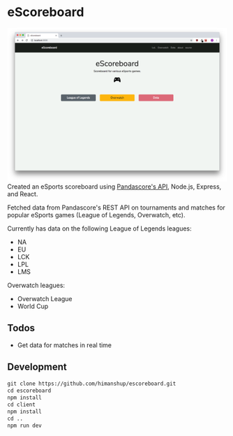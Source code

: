 # eScoreboard

![Image 1](https://raw.githubusercontent.com/himanshup/escoreboard/master/screenshots/image1.png)  
Created an eSports scoreboard using [Pandascore's API](https://pandascore.co/), Node.js, Express, and React.


Fetched data from Pandascore's REST API on tournaments and matches for popular eSports games (League of Legends, Overwatch, etc).  

Currently has data on the following League of Legends leagues: 
* NA
* EU
* LCK
* LPL
* LMS  

Overwatch leagues:
* Overwatch League
* World Cup

## Todos
* Get data for matches in real time

## Development

```
git clone https://github.com/himanshup/escoreboard.git
cd escoreboard
npm install
cd client
npm install
cd ..
npm run dev
```
